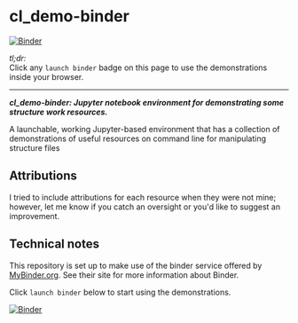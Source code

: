 # cl_demo-binder


[![Binder](https://mybinder.org/badge.svg)](https://mybinder.org/v2/gh/fomightez/cl_demo-binder/master?filepath=index.ipynb)


*tl;dr:*  
Click any `launch binder` badge on this page to use the demonstrations inside your browser.

------


***cl_demo-binder:  Jupyter notebook environment for demonstrating some structure work resources.***

A launchable, working Jupyter-based environment that has a collection of demonstrations of useful resources on command line for manipulating structure files


## Attributions

I tried to include attributions for each resource when they were not mine; however, let me know if you catch an oversight or you'd like to suggest an improvement.


## Technical notes

This repository is set up to make use of the binder service offered by [MyBinder.org](https://mybinder.org/). See their site for more information about Binder.


Click `launch binder` below to start using the demonstrations.

[![Binder](https://mybinder.org/badge.svg)](https://mybinder.org/v2/gh/fomightez/cl_demo-binder/master?filepath=index.ipynb)

